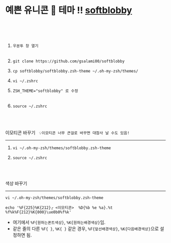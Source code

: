 <br>

예쁜 유니콘 🦄 테마 !! <a href="https://github.com/gsalami00/softblobby">softblobby</a><br><br>
===
<br>
<ol>
  <li><code>우분투 창 열기</code></li><br>
  <li><pre><code>git clone https://github.com/gsalami00/softblobby</code></pre></li>
  <li><pre><code>cp softblobby/softblobby.zsh-theme ~/.oh-my-zsh/themes/</code></pre></li>
  <li><pre><code>vi ~/.zshrc</code></pre></li>
  <li><code>ZSH_THEME="softblobby" 로 수정</code></li><br>
  <li><pre><code>source ~/.zshrc</code></pre></li>
 </ol>
<br><br><br>
이모티콘 바꾸기&nbsp;&nbsp;&nbsp;<code>💡이모티콘 너무 큰걸로 바꾸면 대참사 날 수도 있음!</code>

---
<ol>
  <li><pre><code>vi ~/.oh-my-zsh/themes/softblobby.zsh-theme</code></pre></li>
  <li><pre><code>source ~/.zshrc</code></pre><br></li>
</ol>
<br>
색상 바꾸기

---
```shell
vi ~/.oh-my-zsh/themes/softblobby.zsh-theme
```
```shell
echo '%F{225}%K{212}╭ <이모티콘>  %D{%b %e %a}.%t  %f%k%F{212}%K{000}\ue0b0%f%k'
```
* 여기에서 ```%F{원하는폰트색상}```, ```%K{원하는배경색상}```임.
* 같은 줄의 다른 ```%F{ }```, ```%K{ }``` 같은 경우, ```%F{앞선배경색상}```, ```%K{다음배경색상}```으로 설정하면 됨.
